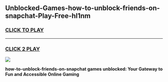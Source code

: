 
## Unblocked-Games-how-to-unblock-friends-on-snapchat-Play-Free-hl1nm
<h3>
<a href="https://premium76.site?title=how-to-unblock-friends-on-snapchat&ref=21A">CLICK TO PLAY</a></h3>
<hr>

<h3>
<a href="https://premium76.site?title=how-to-unblock-friends-on-snapchat&ref=21A">CLICK 2 PLAY</a>
  
</h3>

<a href="https://premium76.site?title=how-to-unblock-friends-on-snapchat&ref=21A"><img src="https://clearcache.store/games.png"></a>


**how-to-unblock-friends-on-snapchat games unblocked: Your Gateway to Fun and Accessible Online Gaming**
